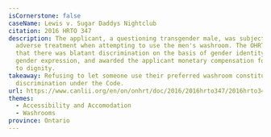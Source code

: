 ```yaml
---
isCornerstone: false
caseName: Lewis v. Sugar Daddys Nightclub
citation: 2016 HRTO 347
description: The applicant, a questioning transgender male, was subject to
  adverse treatment when attempting to use the men's washroom. The OHRT held
  that there was blatant discrimination on the basis of gender identity and
  gender expression, and awarded the applicant monetary compensation for injury
  to dignity.
takeaway: Refusing to let someone use their preferred washroom constitutes
  discrimination under the Code.
url: https://www.canlii.org/en/on/onhrt/doc/2016/2016hrto347/2016hrto347.html?resultIndex=2
themes:
  - Accessibility and Accomodation
  - Washrooms
province: Ontario
---
```

